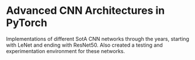 # Advanced CNN Architectures in PyTorch
Implementations of different SotA CNN networks through the years, starting with LeNet and ending with ResNet50. Also created a testing and experimentation environment for these networks. 
